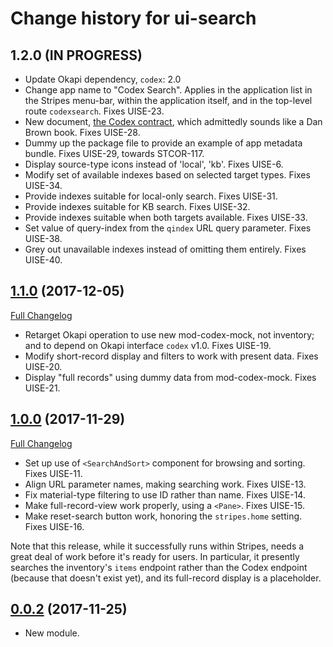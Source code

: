 # Change history for ui-search

## 1.2.0 (IN PROGRESS)

* Update Okapi dependency, `codex`: 2.0
* Change app name to "Codex Search". Applies in the application list in the Stripes menu-bar, within the application itself, and in the top-level route `codexsearch`. Fixes UISE-23.
* New document, [the Codex contract](doc/codex-contract.md), which admittedly sounds like a Dan Brown book. Fixes UISE-28.
* Dummy up the package file to provide an example of app metadata bundle. Fixes UISE-29, towards STCOR-117.
* Display source-type icons instead of 'local', 'kb'. Fixes UISE-6.
* Modify set of available indexes based on selected target types. Fixes UISE-34.
* Provide indexes suitable for local-only search. Fixes UISE-31.
* Provide indexes suitable for KB search. Fixes UISE-32.
* Provide indexes suitable when both targets available. Fixes UISE-33.
* Set value of query-index from the `qindex` URL query parameter. Fixes UISE-38.
* Grey out unavailable indexes instead of omitting them entirely. Fixes UISE-40.

## [1.1.0](https://github.com/folio-org/ui-search/tree/v1.1.0) (2017-12-05)
[Full Changelog](https://github.com/folio-org/ui-search/compare/v1.0.0...v1.1.0)

* Retarget Okapi operation to use new mod-codex-mock, not inventory; and to depend on Okapi interface `codex` v1.0. Fixes UISE-19.
* Modify short-record display and filters to work with present data. Fixes UISE-20.
* Display "full records" using dummy data from mod-codex-mock. Fixes UISE-21.

## [1.0.0](https://github.com/folio-org/ui-search/tree/v1.0.0) (2017-11-29)
[Full Changelog](https://github.com/folio-org/ui-search/compare/v0.0.2...v1.0.0)

* Set up use of `<SearchAndSort>` component for browsing and sorting. Fixes UISE-11.
* Align URL parameter names, making searching work. Fixes UISE-13.
* Fix material-type filtering to use ID rather than name. Fixes UISE-14.
* Make full-record-view work properly, using a `<Pane>`. Fixes UISE-15.
* Make reset-search button work, honoring the `stripes.home` setting. Fixes UISE-16.

Note that this release, while it successfully runs within Stripes, needs a great deal of work before it's ready for users. In particular, it presently searches the inventory's `items` endpoint rather than the Codex endpoint (because that doesn't exist yet), and its full-record display is a placeholder.

## [0.0.2](https://github.com/folio-org/ui-search/tree/v0.0.2) (2017-11-25)

* New module.

